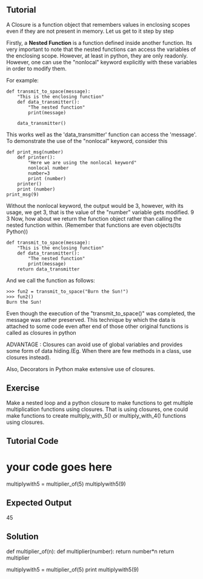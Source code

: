 Tutorial
--------

A Closure is a function object that remembers values in enclosing scopes even if they are not present in memory. Let us get to it step by step

Firstly, a **Nested Function** is a function defined inside another function. Its very important to note that the nested functions can access the variables of the enclosing scope. However, at least in python, they are only readonly. However, one can use the "nonlocal" keyword explicitly with these variables in order to modify them.

For example:

	def transmit_to_space(message):
	    "This is the enclosing function"
	    def data_transmitter():
	        "The nested function"
	        print(message)

	    data_transmitter()

This works well as the 'data_transmitter' function can access the 'message'. To demonstrate the use of the "nonlocal" keyword, consider this 

	def print_msg(number)
		def printer():
			"Here we are using the nonlocal keyword"
			nonlocal number
			number=3
			print (number)
		printer()
		print (number)
	print_msg(9)

Without the nonlocal keyword, the output would be 3, however, with its usage, we get 3, that is the value of the "number" variable gets modified.
												  9         						 3
Now, how about we return the function object rather than calling the nested function within. (Remember that functions are even objects(Its Python))

	def transmit_to_space(message):
	    "This is the enclosing function"
	    def data_transmitter():
	        "The nested function"
	        print(message)
	    return data_transmitter

And we call the function as follows:

	>>> fun2 = transmit_to_space("Burn the Sun!")
	>>> fun2()
	Burn the Sun!

Even though the execution of the "transmit_to_space()" was completed, the message was rather preserved. This technique by which the data is attached to some code even after end of those other original functions is called as closures in python

ADVANTAGE : Closures can avoid use of global variables and provides some form of data hiding.(Eg. When there are few methods in a class, use closures instead).

Also, Decorators in Python make extensive use of closures.
			
Exercise
--------

Make a nested loop and a python closure to make functions to get multiple multiplication functions using closures. That is using closures, one could make functions to create multiply_with_5() or multiply_with_4() functions using closures.

Tutorial Code
-------------

# your code goes here

multiplywith5 = multiplier_of(5)
multiplywith5(9)

Expected Output
---------------

45

Solution
--------

def multiplier_of(n):
    def multiplier(number):
        return number*n
    return multiplier

multiplywith5 = multiplier_of(5)
print multiplywith5(9)
	
